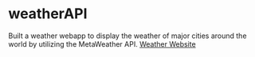 # weatherAPI
Built a weather webapp to display the weather of major cities around the world by utilizing the MetaWeather API. 
<a href="https://ronaldo719.github.io/weatherAPI/" target="_blank">Weather Website</a>
